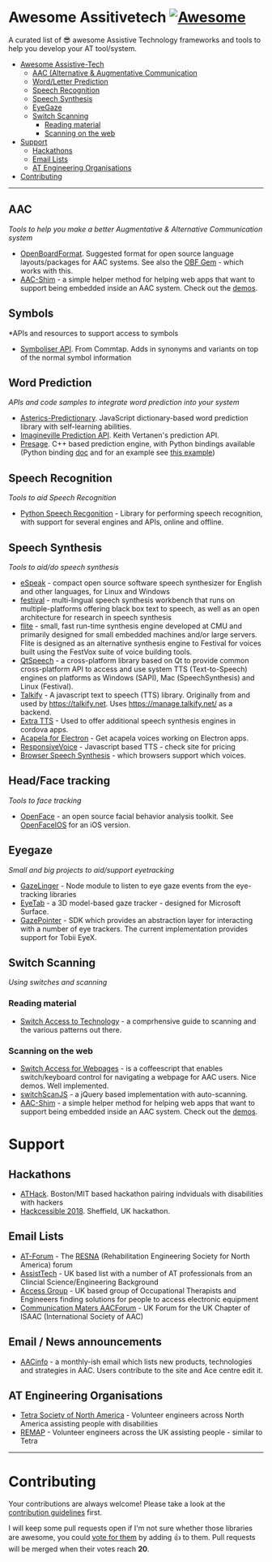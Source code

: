 # Awesome Assitivetech [![Awesome](https://cdn.rawgit.com/sindresorhus/awesome/d7305f38d29fed78fa85652e3a63e154dd8e8829/media/badge.svg)](https://github.com/sindresorhus/awesome)
A curated list of 😎 awesome Assistive Technology frameworks and tools to help you develop your AT tool/system.


- [Awesome Assistive-Tech](#awesome-assistivetech)
    - [AAC (Alternative & Augmentative Communication](#aac)
    - [Word/Letter Prediction](#word-prediction)
    - [Speech Recognition](#speech-recognition)
    - [Speech Synthesis](#speech-synthesis)
    - [EyeGaze](#eyegaze)
    - [Switch Scanning](#switch-scanning)
        - [Reading material](#reading-material)
        - [Scanning on the web](#scanning-on-the-web)
- [Support](#support)
    - [Hackathons](#hackathons)
    - [Email Lists](#email-lists)
    - [AT Engineering Organisations](#AT-engineering-organisations)
- [Contributing](#contributing)

- - -

## AAC

*Tools to help you make a better Augmentative & Alternative Communication system* 

* [OpenBoardFormat](http://www.openboardformat.org). Suggested format for open source language layouts/packages for AAC systems. See also the [OBF Gem](https://github.com/CoughDrop/obf) - which works with this. 
* [AAC-Shim](https://github.com/CoughDrop/aac_shim) - a simple helper method for helping web apps that want to support being embedded inside an AAC system. Check out the [demos](https://tools.openaac.org/demo.html). 

## Symbols

*APIs and resources to support access to symbols 

* [Symboliser API](https://symboliser.commtap.org/commtap-symbols-server-api/). From Commtap. Adds in synonyms and variants on top of the normal symbol information 

## Word Prediction 

*APIs and code samples to integrate word prediction into your system*

* [Asterics-Predictionary](https://github.com/asterics/predictionary). JavaScript dictionary-based word prediction library with self-learning abilities.
* [Imagineville Prediction API](https://api.imagineville.org/docs). Keith Vertanen's prediction API. 
* [Presage](http://presage.sourceforge.net). C++ based prediction engine, with Python bindings available (Python binding [doc](https://sourceforge.net/p/presage/presage/ci/master/tree/doc/python_binding.txt) and for an example see [this example](https://github.com/AceCentre/MorseWriter/blob/master/MorseCodeGUI.py#L21))

## Speech Recognition

*Tools to aid Speech Recognition*

* [Python Speech Recgonition](https://pypi.python.org/pypi/SpeechRecognition/) - Library for performing speech recognition, with support for several engines and APIs, online and offline.

## Speech Synthesis

*Tools to aid/do speech synthesis*

* [eSpeak](http://espeak.sourceforge.net) - compact open source software speech synthesizer for English and other languages, for Linux and Windows 
* [festival](http://festvox.org/festival/) - multi-lingual speech synthesis workbench that runs on multiple-platforms offering black box text to speech, as well as an open architecture for research in speech synthesis
* [flite](http://www.speech.cs.cmu.edu/flite/) -  small, fast run-time synthesis engine developed at CMU and primarily designed for small embedded machines and/or large servers. Flite is designed as an alternative synthesis engine to Festival for voices built using the FestVox suite of voice building tools. 
* [QtSpeech](https://github.com/yshurik/qtspeech) -  a cross-platform library based on Qt to provide common cross-platform API to access and use system TTS (Text-to-Speech) engines on platforms as Windows (SAPI), Mac (SpeechSynthesis) and Linux (Festival).
* [Talkify](https://github.com/Hagsten/Talkify) - A javascript text to speech (TTS) library. Originally from and used by https://talkify.net. Uses https://manage.talkify.net/ as a backend. 
* [Extra TTS](https://github.com/CoughDrop/extra-tts) - Used to offer additional speech synthesis engines in cordova apps.
* [Acapela for Electron](https://github.com/CoughDrop/acapela) - Get acapela voices working on Electron apps. 
* [ResponsiveVoice](https://responsivevoice.com) - Javascript based TTS - check site for pricing
* [Browser Speech Synthesis](https://browserspeechsupport.me) - which browsers support which voices. 

## Head/Face tracking

*Tools to face tracking*

* [OpenFace](https://github.com/TadasBaltrusaitis/OpenFace) - an open source facial behavior analysis toolkit. See [OpenFaceIOS](https://github.com/FaceAR/OpenFaceIOS) for an iOS version.


## Eyegaze 

*Small and big projects to aid/support eyetracking*

* [GazeLinger](https://github.com/CoughDrop/gazelinger) - Node module to listen to eye gaze events from the eye-tracking libraries
* [EyeTab](https://github.com/errollw/EyeTab) - a 3D model-based gaze tracker - designed for Microsoft Surface.
* [GazePointer](https://github.com/MSREnable/GazePointer) -  SDK which provides an abstraction layer for interacting with a number of eye trackers. The current implementation provides support for Tobii EyeX. 

## Switch Scanning

*Using switches and scanning*

### Reading material

* [Switch Access to Technology](https://acecentre.org.uk/resources/switch-access-technology/) - a comprhensive guide to scanning and the various patterns out there. 

### Scanning on the web 

* [Switch Access for Webpages](http://leifcr.github.io/switch_access/) - is a coffeescript that enables switch/keyboard control for navigating a webpage for AAC users. Nice demos. Well implemented. 
* [switchScanJS](https://github.com/mikethrussell/switchScanJS) - a jQuery based implementation with auto-scanning. 
* [AAC-Shim](https://github.com/CoughDrop/aac_shim) - a simple helper method for helping web apps that want to support being embedded inside an AAC system. Check out the [demos](https://tools.openaac.org/demo.html). 


# Support 

## Hackathons

* [ATHack](http://assistivetech.mit.edu/athack/). Boston/MIT based hackathon pairing indviduals with disabilities with hackers
* [Hackcessible 2018](https://www.hackcessible.org). Sheffield, UK hackathon. 

## Email Lists

* [AT-Forum](http://assistive-technology.996335.n3.nabble.com) - The [RESNA](http://www.resna.org) (Rehabilitation Engineering Society for North America) forum
* [AssistTech](https://www.jiscmail.ac.uk/cgi-bin/webadmin?A0=ASSISTECH) - UK based list with a number of AT professionals from an Clincial Science/Engineering Background
* [Access Group](http://ataccessgroup.org.uk) - UK based group of Occupational Therapists and Engineeers finding solutions for people to access electronic equipment
* [Communication Maters AACForum](https://www.communicationmatters.org.uk/page/aac-forum) - UK Forum for the UK Chapter of ISAAC (International Society of AAC)

## Email / News announcements 

* [AACinfo](http://aacinfo.email) - a monthly-ish email which lists new products, technologies and strategies in AAC. Users contribute to the site and Ace centre edit it. 

## AT Engineering Organisations

* [Tetra Society of North America](http://www.tetrasociety.org) - Volunteer engineers across North America assisting people with disabilities
* [REMAP](http://remap.org.uk) - Volunteer engineers across the UK assisting people - similar to Tetra 


- - -

# Contributing

Your contributions are always welcome! Please take a look at the [contribution guidelines](https://github.com/openassistive/awesome-assitivetech/blob/master/CONTRIBUTING.md) first.

I will keep some pull requests open if I'm not sure whether those libraries are awesome, you could [vote for them](https://github.com/openassistive/awesome-assitivetech/pulls) by adding :+1: to them. Pull requests will be merged when their votes reach **20**.
